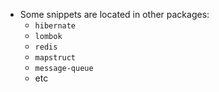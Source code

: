 * Some snippets are located in other packages:
    * `hibernate`
    * `lombok`
    * `redis`
    * `mapstruct`
    * `message-queue`
    * etc
